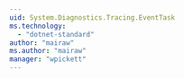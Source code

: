 ```yaml
---
uid: System.Diagnostics.Tracing.EventTask
ms.technology: 
  - "dotnet-standard"
author: "mairaw"
ms.author: "mairaw"
manager: "wpickett"
---
```

